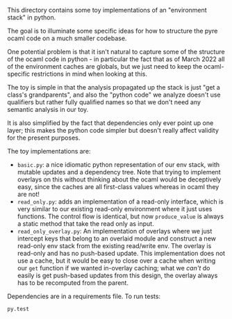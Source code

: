 This directory contains some toy implementations of
an "environment stack" in python.

The goal is to illuminate some specific ideas for how to
structure the pyre ocaml code on a much smaller codebase.

One potential problem is that it isn't natural to capture
some of the structure of the ocaml code in python - in particular
the fact that as of March 2022 all of the environment caches
are globals, but we just need to keep the ocaml-specific restrictions in mind when looking at this.

The toy is simple in that the analysis propagated up the stack
is just "get a class's grandparents", and also the "python code"
we analyze doesn't use qualifiers but rather fully qualified names
so that we don't need any semantic analysis in our toy.

It is also simplified by the fact that dependencies only ever point
up one layer; this makes the python code simpler but doesn't really
affect validity for the present purposes.

The toy implementations are:
- `basic.py`: a nice idiomatic python representation of our
  env stack, with mutable updates and a dependency tree. Note
  that trying to implement overlays on this without thinking about
  the ocaml would be deceptively easy, since the caches are all
  first-class values whereas in ocaml they are not!
- `read_only.py`: adds an implementation of a read-only interface,
  which is very similar to our existing read-only environment where
  it just uses functions. The control flow is identical, but now
  `produce_value` is always a static method that take the read only
  as input.
- `read_only_overlay.py`: An implementation of overlays where we just
  intercept keys that belong to an overlaid module and construct a
  new read-only env stack from the existing read/write env. The
  overlay is read-only and has no push-based update. This implementation
  does not use a cache, but it would be easy to close over a cache
  when writing our `get` function if we wanted in-overlay caching;
  what we *can't* do easily is get push-based updates from this
  design, the overlay always has to be recomputed from the parent.


Dependencies are in a requirements file. To run tests:
```
py.test
```
